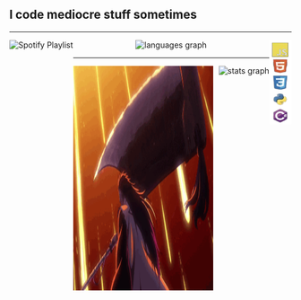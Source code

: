 <h2>I code mediocre stuff sometimes </h2>

---


  <a href="https://open.spotify.com/playlist/23JsDdCEj2HdN0utmQjxuU?si=7Ezr80xKQhSgBJRqFmFfag">
    <img src="SpinningVinyl.gif" height=150 alt="Spotify Playlist" align="left">
  </a>
  <img src="Languages.png" height=150 width=40 alt="CodingLang" align="right">

<div align="center"> 
<img src="https://github-readme-stats.vercel.app/api/top-langs?username=HammyToMissionControl&locale=en&hide_title=false&layout=compact&card_width=320&langs_count=5&theme=tokyonight&hide_border=false" height="150" alt="languages graph" /> 
</div>

---
<img src="Kenpach.gif" height=400 width=250 alt="Kenpachi gif" align="left">

<div align="right">  
<img src="https://github-readme-stats.vercel.app/api?username=HammyToMissionControl&hide_title=false&hide_rank=false&show_icons=true&include_all_commits=true&count_private=true&disable_animations=false&theme=tokyonight&locale=en&hide_border=false" height="150" alt="stats graph"  />
</div>

